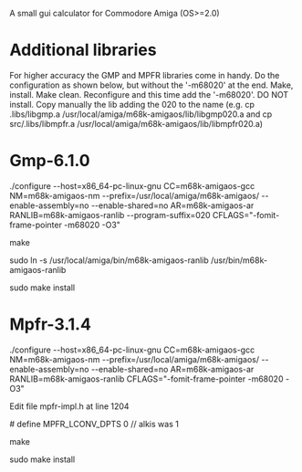 
A small gui calculator for Commodore Amiga (OS>=2.0)


# Additional libraries #

For higher accuracy the GMP and MPFR libraries come in handy.  Do the configuration as shown below, but without the '-m68020' at the end. Make, install. Make clean. Reconfigure and this time add the '-m68020'. DO NOT install.  Copy manually the lib adding the 020 to the name (e.g. cp .libs/libgmp.a /usr/local/amiga/m68k-amigaos/lib/libgmp020.a and cp src/.libs/libmpfr.a /usr/local/amiga/m68k-amigaos/lib/libmpfr020.a)

# Gmp-6.1.0 #

./configure --host=x86_64-pc-linux-gnu CC=m68k-amigaos-gcc NM=m68k-amigaos-nm --prefix=/usr/local/amiga/m68k-amigaos/ --enable-assembly=no --enable-shared=no AR=m68k-amigaos-ar RANLIB=m68k-amigaos-ranlib --program-suffix=020 CFLAGS="-fomit-frame-pointer -m68020 -O3"

make

sudo ln -s /usr/local/amiga/bin/m68k-amigaos-ranlib /usr/bin/m68k-amigaos-ranlib

sudo make install

# Mpfr-3.1.4 #

./configure --host=x86_64-pc-linux-gnu CC=m68k-amigaos-gcc NM=m68k-amigaos-nm --prefix=/usr/local/amiga/m68k-amigaos/ --enable-assembly=no --enable-shared=no AR=m68k-amigaos-ar RANLIB=m68k-amigaos-ranlib CFLAGS="-fomit-frame-pointer -m68020 -O3"


Edit file mpfr-impl.h at line 1204

\#  define MPFR_LCONV_DPTS 0 // alkis was 1

make

sudo make install
